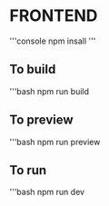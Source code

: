 #  FRONTEND

'''console
npm insall
'''

## To build
'''bash
npm run build

## To preview
'''bash
npm run preview

## To run 
'''bash
npm run dev

